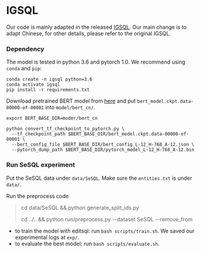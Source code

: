 # IGSQL

Our code is mainly adapted in the released [IGSQL](https://github.com/headacheboy/IGSQL).
Our main change is to adapt Chinese, for other details, please refer to the original IGSQL.

### Dependency

The model is tested in python 3.6 and pytorch 1.0. We recommend using `conda` and `pip`:

```
conda create -n igsql python=3.6
conda activate igsql
pip install -r requirements.txt
```

Download pretrained BERT model from [here](https://storage.googleapis.com/bert_models/2018_11_03/chinese_L-12_H-768_A-12.zip) and put `bert_model.ckpt.data-00000-of-00001` into `model/bert_cn/`.

```
export BERT_BASE_DIR=moder/bert_cn

python convert_tf_checkpoint_to_pytorch.py \
  --tf_checkpoint_path $BERT_BASE_DIR/bert_model.ckpt.data-00000-of-00001 \
  --bert_config_file $BERT_BASE_DIR/bert_config_L-12_H-768_A-12.json \
  --pytorch_dump_path $BERT_BASE_DIR/pytorch_model_L-12_H-768_A-12.bin
```

### Run SeSQL experiment

Put the SeSQL data under `data/SeSQL`. 
Make sure the `entities.txt` is under `data/`. 

Run the preprocess code

> cd data/SeSQL && python generate_split_ids.py
> 
> cd ../.. && python run/preprocess.py --dataset SeSQL --remove_from

- to train the model with editsql: run `bash scripts/train.sh`. We saved our experimental logs at `exp/`. 
- to evaluate the best model: run `bash scripts/evaluate.sh`.

